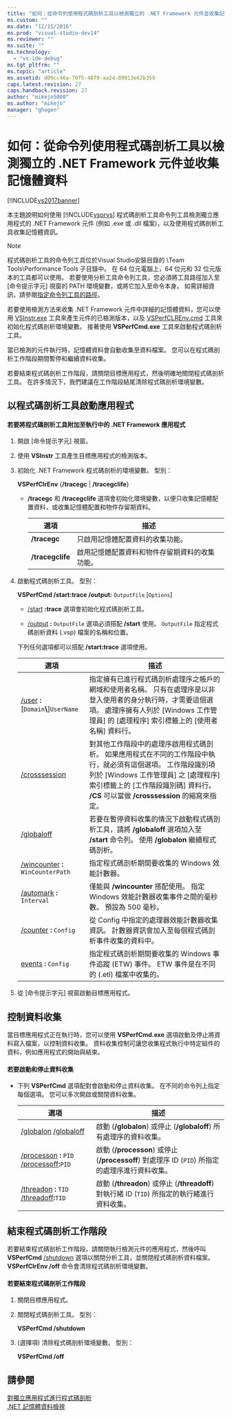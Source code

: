 ```yaml
---
title: "如何：從命令列使用程式碼剖析工具以檢測獨立的 .NET Framework 元件並收集記憶體資料 | Microsoft Docs"
ms.custom: ""
ms.date: "12/15/2016"
ms.prod: "visual-studio-dev14"
ms.reviewer: ""
ms.suite: ""
ms.technology: 
  - "vs-ide-debug"
ms.tgt_pltfrm: ""
ms.topic: "article"
ms.assetid: d09cc46a-70f5-48f9-aa24-89913e67b359
caps.latest.revision: 27
caps.handback.revision: 27
author: "mikejo5000"
ms.author: "mikejo"
manager: "ghogen"
---
```

# 如何：從命令列使用程式碼剖析工具以檢測獨立的 .NET Framework 元件並收集記憶體資料
[!INCLUDE[vs2017banner](../code-quality/includes/vs2017banner.md)]

本主題說明如何使用 [!INCLUDE[vsprvs](../code-quality/includes/vsprvs_md.md)] 程式碼剖析工具命令列工具檢測獨立應用程式的 .NET Framework 元件 \(例如 .exe 或 .dll 檔案\)，以及使用程式碼剖析工具收集記憶體資訊。  
  
> [!NOTE]
>  程式碼剖析工具的命令列工具位於Visual Studio安裝目錄的 \\Team Tools\\Performance Tools 子目錄中。   在 64 位元電腦上，64 位元和 32 位元版本的工具都可以使用。  若要使用分析工具命令列工具，您必須將工具路徑加入至 \[命令提示字元\] 視窗的 PATH 環境變數，或將它加入至命令本身。  如需詳細資訊，請參閱[指定命令列工具的路徑](../profiling/specifying-the-path-to-profiling-tools-command-line-tools.md)。  
  
 若要使用檢測方法來收集 .NET Framework 元件中詳細的記憶體資料，您可以使用 [VSInstr.exe](../profiling/vsinstr.md) 工具來產生元件的已檢測版本，以及 [VSPerfCLREnv.cmd](../profiling/vsperfclrenv.md) 工具來初始化程式碼剖析環境變數。  接著使用 **VSPerfCmd.exe** 工具來啟動程式碼剖析工具。  
  
 當已檢測的元件執行時，記憶體資料會自動收集至資料檔案。  您可以在程式碼剖析工作階段期間暫停和繼續資料收集。  
  
 若要結束程式碼剖析工作階段，請關閉目標應用程式，然後明確地關閉程式碼剖析工具。  在許多情況下，我們建議在工作階段結尾清除程式碼剖析環境變數。  
  
## 以程式碼剖析工具啟動應用程式  
  
#### 若要將程式碼剖析工具附加至執行中的 .NET Framework 應用程式  
  
1.  開啟 \[命令提示字元\] 視窗。  
  
2.  使用 **VSInstr** 工具產生目標應用程式的檢測版本。  
  
3.  初始化 .NET Framework 程式碼剖析的環境變數。  型別：  
  
     **VSPerfClrEnv** {**\/tracegc** &#124; **\/tracegclife**}  
  
    -   **\/tracegc** 和 **\/tracegclife** 選項會初始化環境變數，以便只收集記憶體配置資料，或收集記憶體配置和物件存留期資料。  
  
        |選項|描述|  
        |--------|--------|  
        |**\/tracegc**|只啟用記憶體配置資料的收集功能。|  
        |**\/tracegclife**|啟用記憶體配置資料和物件存留期資料的收集功能。|  
  
4.  啟動程式碼剖析工具。  型別：  
  
     **VSPerfCmd \/start:trace \/output:** `OutputFile` \[`Options`\]  
  
    -   [\/start](../profiling/start.md) **:trace** 選項會初始化程式碼剖析工具。  
  
    -   [\/output](../profiling/output.md) **:** `OutputFile` 選項必須搭配 **\/start** 使用。  `OutputFile` 指定程式碼剖析資料 \(.vsp\) 檔案的名稱和位置。  
  
     下列任何選項都可以搭配 **\/start:trace** 選項使用。  
  
    |選項|描述|  
    |--------|--------|  
    |[\/user](../profiling/user-vsperfcmd.md) **:**\[`Domain`**\\**\]`UserName`|指定擁有已進行程式碼剖析處理序之帳戶的網域和使用者名稱。  只有在處理序是以非登入使用者的身分執行時，才需要這個選項。  處理序擁有人列於 \[Windows 工作管理員\] 的 \[處理程序\] 索引標籤上的 \[使用者名稱\] 資料行。|  
    |[\/crosssession](../profiling/crosssession.md)|對其他工作階段中的處理序啟用程式碼剖析。  如果應用程式在不同的工作階段中執行，就必須有這個選項。  工作階段識別項列於 \[Windows 工作管理員\] 之 \[處理程序\] 索引標籤上的 \[工作階段識別碼\] 資料行。  **\/CS** 可以當做 **\/crosssession** 的縮寫來指定。|  
    |[\/globaloff](../profiling/globalon-and-globaloff.md)|若要在暫停資料收集的情況下啟動程式碼剖析工具，請將 **\/globaloff** 選項加入至 **\/start** 命令列。  使用 **\/globalon** 繼續程式碼剖析。|  
    |[\/wincounter](../profiling/wincounter.md) **:** `WinCounterPath`|指定程式碼剖析期間要收集的 Windows 效能計數器。|  
    |[\/automark](../profiling/automark.md) **:** `Interval`|僅能與 **\/wincounter** 搭配使用。  指定 Windows 效能計數器收集事件之間的毫秒數。  預設為 500 毫秒。|  
    |[\/counter](../profiling/counter.md) **:** `Config`|從 Config 中指定的處理器效能計數器收集資訊。  計數器資訊會加入至每個程式碼剖析事件收集的資料中。|  
    |[events](../profiling/events-vsperfcmd.md) **:** `Config`|指定程式碼剖析期間要收集的 Windows 事件追蹤 \(ETW\) 事件。  ETW 事件是在不同的 \(.etl\) 檔案中收集的。|  
  
5.  從 \[命令提示字元\] 視窗啟動目標應用程式。  
  
## 控制資料收集  
 當目標應用程式正在執行時，您可以使用 **VSPerfCmd.exe** 選項啟動及停止將資料寫入檔案，以控制資料收集。  資料收集控制可讓您收集程式執行中特定組件的資料，例如應用程式的開始與結束。  
  
#### 若要啟動和停止資料收集  
  
-   下列 **VSPerfCmd** 選項配對會啟動和停止資料收集。  在不同的命令列上指定每個選項。  您可以多次開啟或關閉資料收集。  
  
    |選項|描述|  
    |--------|--------|  
    |[\/globalon](../profiling/globalon-and-globaloff.md) [\/globaloff](../profiling/globalon-and-globaloff.md)|啟動 \(**\/globalon**\) 或停止 \(**\/globaloff**\) 所有處理序的資料收集。|  
    |[\/processon](../profiling/processon-and-processoff.md) **:** `PID` [\/processoff](../profiling/processon-and-processoff.md)**:**`PID`|啟動 \(**\/processon**\) 或停止 \(**\/processoff**\) 對處理序 ID \(`PID`\) 所指定的處理序進行資料收集。|  
    |[\/threadon](../profiling/threadon-and-threadoff.md) **:** `TID` [\/threadoff](../profiling/threadon-and-threadoff.md)**:**`TID`|啟動 \(**\/threadon**\) 或停止 \(**\/threadoff**\) 對執行緒 ID \(`TID`\) 所指定的執行緒進行資料收集。|  
  
## 結束程式碼剖析工作階段  
 若要結束程式碼剖析工作階段，請關閉執行檢測元件的應用程式，然後呼叫 **VSPerfCmd** [\/shutdown](../profiling/shutdown.md) 選項以關閉分析工具，並關閉程式碼剖析資料檔案。  **VSPerfClrEnv \/off** 命令會清除程式碼剖析環境變數。  
  
#### 若要結束程式碼剖析工作階段  
  
1.  關閉目標應用程式。  
  
2.  關閉程式碼剖析工具。  型別：  
  
     **VSPerfCmd \/shutdown**  
  
3.  \(選擇項\) 清除程式碼剖析環境變數。  型別：  
  
     **VSPerfCmd \/off**  
  
## 請參閱  
 [對獨立應用程式進行程式碼剖析](../profiling/command-line-profiling-of-stand-alone-applications.md)   
 [.NET 記憶體資料檢視](../profiling/dotnet-memory-data-views.md)